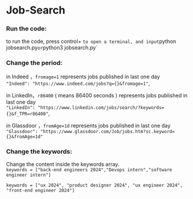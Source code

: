 # Job-Search
### Run the code:
to run the code, press control+ ` to open a terminal, and input `python jobsearch.py` or `python3 jobsearch.py`
### Change the period:
in Indeed ，`fromage=1` represents jobs published in last one day  
        `"Indeed": "https://www.indeed.com/jobs?q={}&fromage=1"`,
        
in LinkedIn，`r86400` ( means 86400 seconds ) represents jobs published in last one day  
        `"LinkedIn": "https://www.linkedin.com/jobs/search/?keywords={}&f_TPR=r86400"`,
        
in Glassdoor ，`fromAge=1d` represents jobs published in last one day  
        `"Glassdoor": "https://www.glassdoor.com/Job/jobs.htm?sc.keyword={}&fromAge=1d"`

### Change the keywords:
Change the content inside the keywords array.  
`keywords = ["back-end engineers 2024","Devops intern","software engineer intern"]`  

`keywords = ["ux 2024", "product designer 2024", "ux engineer 2024", "front-end engineer 2024"]`
    
